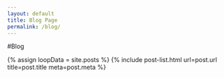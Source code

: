 ```yaml
---
layout: default
title: Blog Page
permalink: /blog/
---
```


#Blog

{% assign loopData = site.posts %}
{% include post-list.html url=post.url title=post.title meta=post.meta %}
